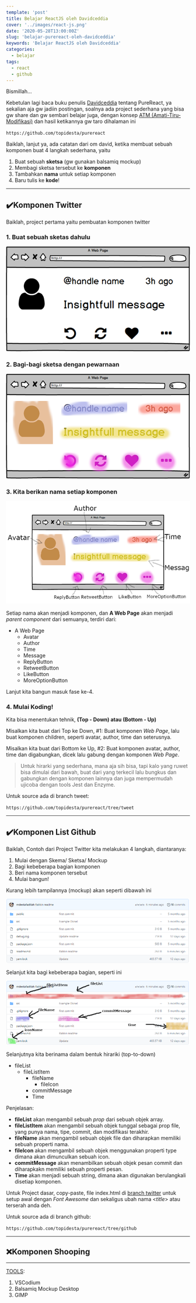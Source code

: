 ```yaml
---
template: 'post'
title: Belajar ReactJS oleh Davidceddia
cover: '../images/react-js.png'
date: '2020-05-28T13:00:00Z'
slug: 'belajar-purereact-oleh-davidceddia'
keywords: 'Belajar ReactJS oleh Davidceddia'
categories:
  - belajar
tags:
  - react
  - github
---
```


Bismillah...

Kebetulan lagi baca buku penulis [Davidceddia](https://daveceddia.com/pure-react/) tentang PureReact, ya sekalian aja gw jadiin postingan, soalnya ada project sederhana yang bisa gw share dan gw sembari belajar juga, dengan konsep [ATM (Amati-Tiru-Modifikasi)](konsep-belajar-atm-amati-tiru-modifikasi) dan hasil ketikannya gw taro dihalaman ini

`https://github.com/topidesta/purereact`

Baiklah, lanjut ya, ada catatan dari om david, ketika membuat sebuah komponen buat 4 langkah sederhana, yaitu

1. Buat sebuah **sketsa** (gw gunakan balsamiq mockup)
2. Membagi sketsa tersebut ke **komponen**
3. Tambahkan **nama** untuk setiap komponen
4. Baru tulis ke **kode**!

---

## ✔️Komponen Twitter

Baiklah, project pertama yaitu pembuatan komponen twitter

### 1. Buat sebuah sketas dahulu

![twitterkomponen](../images/twitterkomponen.png)

### 2. Bagi-bagi sketsa dengan pewarnaan

![twitterkomponen](../images/twitterkomponen2.png)

### 3. Kita berikan nama setiap komponen

![twitterkomponen](../images/twitterkomponen3.png)

Setiap nama akan menjadi komponen, dan **A Web Page** akan menjadi _parent component_ dari semuanya, terdiri dari:

- A Web Page
  - Avatar
  - Author
  - Time
  - Message
  - ReplyButton
  - RetweetButton
  - LikeButton
  - MoreOptionButton

Lanjut kita bangun masuk fase ke-4.

### 4. Mulai Koding!

Kita bisa menentukan tehnik, **(Top - Down) atau (Bottom - Up)**

Misalkan kita buat dari Top ke Down, #1: Buat komponen _Web Page_, lalu buat komponen children, seperti avatar, author, time dan seterusnya.

Misalkan kita buat dari Bottom ke Up, #2: Buat komponen avatar, author, time dan digabungkan, dicek lalu gabung dengan komponen _Web Page_.

> Untuk hirarki yang sederhana, mana aja sih bisa, tapi kalo yang ruwet bisa dimulai dari bawah, buat dari yang terkecil lalu bungkus dan gabungkan dengan komponen lainnya dan juga mempermudah ujicoba dengan tools Jest dan Enzyme.

Untuk source ada di branch tweet:

`https://github.com/topidesta/purereact/tree/tweet`

---

## ✔️Komponen List Github

Baiklah, Contoh dari Project Twitter kita melakukan 4 langkah, diantaranya:

1. Mulai dengan Skema/ Sketsa/ Mockup
2. Bagi kebeberapa bagian komponen
3. Beri nama komponen tersebut
4. Mulai bangun!

Kurang lebih tampilannya (mockup) akan seperti dibawah ini

![purereactgithub](../images/purereact-github.png)

Selanjut kita bagi kebeberapa bagian, seperti ini

![purereactgithubkomponen](../images/purereact-github-komponen.png)

Selanjutnya kita berinama dalam bentuk hirariki (top-to-down)

- fileList
  - fileListItem
    - fileName
      - fileIcon
    - commitMessage
    - Time

Penjelasan: 
- **fileList** akan mengambil sebuah *prop* dari sebuah objek array.
- **fileListItem** akan mengambil sebuah objek tunggal sebagai prop file, yang punya nama, tipe, commit, dan modifikasi terakhir.
- **fileName** akan mengambil sebuah objek file dan diharapkan memiliki sebuah properti nama.
- **fileIcon** akan mengambil sebuah objek menggunakan properti type dimana akan dimunculkan sebuah icon.
- **commitMessage** akan menambilkan sebuah objek pesan commit dan diharapkakn memiliki sebuah properti pesan.
- **Time** akan menjadi sebuah string, dimana akan digunakan berulangkali disetiap komponen.

Untuk Project dasar, copy-paste, file index.html di [branch twitter](https://github.com/topidesta/purereact/tree/twitter) untuk setup awal dengan *Font Awesome* dan sekaligus ubah nama <*title*> atau terserah anda deh.

Untuk source ada di branch github:

`https://github.com/topidesta/purereact/tree/github`

---

## ❌Komponen Shooping

---

[TOOLS]():

1. VSCodium
2. Balsamiq Mockup Desktop
3. GIMP
